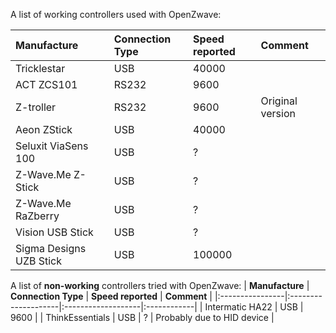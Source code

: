 A list of working controllers used with OpenZwave:

| **Manufacture** | **Connection Type** | **Speed reported** | **Comment** |
|:----------------|:--------------------|:-------------------|:------------|
| Tricklestar | USB | 40000 |
| ACT ZCS101 | RS232 | 9600 |
| Z-troller | RS232 | 9600 | Original version|
| Aeon ZStick | USB | 40000 |
| Seluxit ViaSens 100 | USB | ? |
| Z-Wave.Me Z-Stick | USB | ? |
| Z-Wave.Me RaZberry | USB | ? |
| Vision USB Stick | USB | ? |
| Sigma Designs UZB Stick | USB | 100000 |

A list of **non-working** controllers tried with OpenZwave:
| **Manufacture** | **Connection Type** | **Speed reported** | **Comment** |
|:----------------|:--------------------|:-------------------|:------------|
| Intermatic HA22 | USB | 9600 |
| ThinkEssentials | USB | ? | Probably due to HID device |